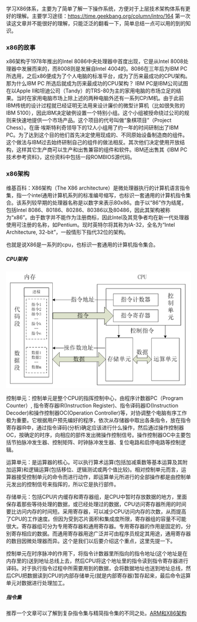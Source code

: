 学习X86体系，主要为了简单了解一下操作系统，方便对于上层技术架构体系有更好的理解。主要学习途径：https://time.geekbang.org/column/intro/164
第一次读这文章并不能很好的理解，只能泛泛的翻看一下，简单总结一点可以用的到的知识。

### x86的故事
x86架构于1978年推出的Intel 8086中央处理器中首度出现，它是从Intel 8008处理器中发展而来的，而8008则是发展自Intel 4004的。8086在三年后为IBM PC所选用，之后x86便成为了个人电脑的标准平台，成为了历来最成功的CPU架构。
那为什么IBM PC 所选后就成为历来最成功的CPU架构？
IBM PC是IBM公司试图在以Apple II和坦迪公司（Tandy）的TRS-80为主的家用电脑的市场立足的结果。当时在家用电脑市场上除上述的两种电脑外还有一系列CP/M机。由于此前IBM传统的设计过程就已经证明无法用来设计廉价的微型计算机（比如很失败的IBM 5100），因此IBM决定破例设置一个特别小组。这个小组被授命绕过公司的规则来快速地提供一个市场产品。这个项目的代号叫做“象棋项目”（Project Chess）。在唐·埃斯特利奇领导下的12人小组用了约一年的时间研制出了IBM PC。为了达到这个目的他们首先决定使用现成的、不同原始设备制造商的组件。这个做法与IBM过去始终研制自己的组件的做法相反。其次他们决定使用开放结构，这样其它生产商可以生产和出售兼容的组件和软件。IBM还出售其《IBM PC技术参考资料》，这份资料中包括一段ROMBIOS源代码。

### x86架构
维基百科：X86架构（The X86 architecture）是微处理器执行的计算机语言指令集，指一个intel通用计算机系列的标准编号缩写，也标识一套通用的计算机指令集合。该系列较早期的处理器名称是以数字来表示80x86。由于以“86”作为结尾，包括Intel 8086、80186、80286、80386以及80486，因此其架构被称为“x86”。由于数字并不能作为注册商标，因此Intel及其竞争者均在新一代处理器使用可注册的名称，如Pentium。现时英特尔将其称为IA-32，全名为“Intel Architecture, 32-bit”，一般情形下指代32位的架构。

也就是说X86是一系列的cpu，也标识一套通用的计算机指令集合。

##### CPU架构
![3](../../picture/cpu架构.jpg)

控制单元：控制单元是整个CPU的指挥控制中心，由程序计数器PC（Program Counter）, 指令寄存器IR(Instruction Register)、指令译码器ID(Instruction Decoder)和操作控制器OC(Operation Controller)等，对协调整个电脑有序工作极为重要。它根据用户预先编好的程序，依次从存储器中取出各条指令，放在指令寄存器IR中，通过指令译码(分析)确定应该进行什么操作，然后通过操作控制器OC，按确定的时序，向相应的部件发出微操作控制信号。操作控制器OC中主要包括节拍脉冲发生器、控制矩阵、时钟脉冲发生器、复位电路和启停电路等控制逻辑。

运算单元：是运算器的核心。可以执行算术运算(包括加减乘数等基本运算及其附加运算)和逻辑运算(包括移位、逻辑测试或两个值比较)。相对控制单元而言，运算器接受控制单元的命令而进行动作，即运算单元所进行的全部操作都是由控制单元发出的控制信号来指挥的，所以它是执行部件。

存储单元：包括CPU片内缓存和寄存器组，是CPU中暂时存放数据的地方，里面保存着那些等待处理的数据，或已经处理过的数据，CPU访问寄存器所用的时间要比访问内存的时间短。采用寄存器，可以减少CPU访问内存的次数，从而提高了CPU的工作速度。但因为受到芯片面积和集成度所限，寄存器组的容量不可能很大。寄存器组可分为专用寄存器和通用寄存器。专用寄存器的作用是固定的，分别寄存相应的数据。而通用寄存器用途广泛并可由程序员规定其用途，通用寄存器的数目因微处理器而异。这个是我们以后要介绍这个重点，这里先提一下。

控制单元在时序脉冲的作用下，将指令计数器里所指向的指令地址(这个地址是在内存里的)送到地址总线上去，然后CPU将这个地址里的指令读到指令寄存器进行译码。对于执行指令过程中所需要用到的数据，会将数据地址也送到地址总线，然后CPU把数据读到CPU的内部存储单元(就是内部寄存器)暂存起来，最后命令运算单元对数据进行处理加工。

##### 指令集
推荐一个文章可以了解到复杂指令集与精简指令集的不同之处。[ARM和X86架构](https://zhuanlan.zhihu.com/p/21266987)
